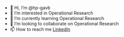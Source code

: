 - 👋 Hi, I’m @hp-gavb
- 👀 I’m interested in Operational Research
- 🌱 I’m currently learning Operational Research
- 💞️ I’m looking to collaborate on Operational Research
- 📫 How to reach me [LinkedIn](https://www.linkedin.com/in/helano-pessoa/)

<!---
hp-gavb/hp-gavb is a ✨ special ✨ repository because its `README.md` (this file) appears on your GitHub profile.
You can click the Preview link to take a look at your changes.
--->
